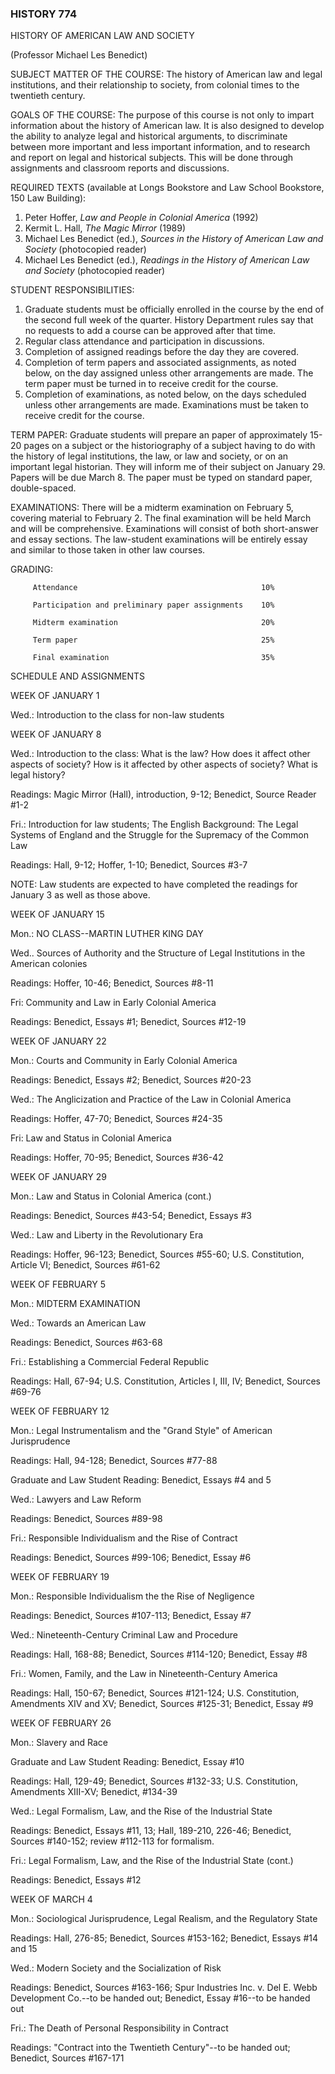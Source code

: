### HISTORY 774  
HISTORY OF AMERICAN LAW AND SOCIETY

(Professor Michael Les Benedict)



SUBJECT MATTER OF THE COURSE: The history of American law and legal
institutions, and their relationship to society, from colonial times to the
twentieth century.

GOALS OF THE COURSE: The purpose of this course is not only to impart
information about the history of American law. It is also designed to develop
the ability to analyze legal and historical arguments, to discriminate between
more important and less important information, and to research and report on
legal and historical subjects. This will be done through assignments and
classroom reports and discussions.

REQUIRED TEXTS (available at Longs Bookstore and Law School Bookstore, 150 Law
Building):

  1. Peter Hoffer, _Law and People in Colonial America_ (1992) 
  2. Kermit L. Hall, _The Magic Mirror_ (1989) 
  3. Michael Les Benedict (ed.), _Sources in the History of American Law and Society_ (photocopied reader) 
  4. Michael Les Benedict (ed.), _Readings in the History of American Law and Society_ (photocopied reader) 

STUDENT RESPONSIBILITIES:

  1. Graduate students must be officially enrolled in the course by the end of the second full week of the quarter. History Department rules say that no requests to add a course can be approved after that time. 
  2. Regular class attendance and participation in discussions. 
  3. Completion of assigned readings before the day they are covered. 
  4. Completion of term papers and associated assignments, as noted below, on the day assigned unless other arrangements are made. The term paper must be turned in to receive credit for the course. 
  5. Completion of examinations, as noted below, on the days scheduled unless other arrangements are made. Examinations must be taken to receive credit for the course. 

TERM PAPER: Graduate students will prepare an paper of approximately 15-20
pages on a subject or the historiography of a subject having to do with the
history of legal institutions, the law, or law and society, or on an important
legal historian. They will inform me of their subject on January 29. Papers
will be due March 8. The paper must be typed on standard paper, double-spaced.

EXAMINATIONS: There will be a midterm examination on February 5, covering
material to February 2. The final examination will be held March and will be
comprehensive. Examinations will consist of both short-answer and essay
sections. The law-student examinations will be entirely essay and similar to
those taken in other law courses.

GRADING:

    
    
         Attendance                                         10%
         Participation and preliminary paper assignments    10%
         Midterm examination                                20%
         Term paper                                         25%
         Final examination                                  35%
    



SCHEDULE AND ASSIGNMENTS

WEEK OF JANUARY 1

Wed.: Introduction to the class for non-law students



WEEK OF JANUARY 8

Wed.: Introduction to the class: What is the law? How does it affect other
aspects of society? How is it affected by other aspects of society? What is
legal history?

Readings: Magic Mirror (Hall), introduction, 9-12; Benedict, Source Reader
#1-2

Fri.: Introduction for law students; The English Background: The Legal Systems
of England and the Struggle for the Supremacy of the Common Law

Readings: Hall, 9-12; Hoffer, 1-10; Benedict, Sources #3-7

NOTE: Law students are expected to have completed the readings for January 3
as well as those above.



WEEK OF JANUARY 15

Mon.: NO CLASS--MARTIN LUTHER KING DAY

Wed.. Sources of Authority and the Structure of Legal Institutions in the
American colonies

Readings: Hoffer, 10-46; Benedict, Sources #8-11

Fri: Community and Law in Early Colonial America

Readings: Benedict, Essays #1; Benedict, Sources #12-19



WEEK OF JANUARY 22

Mon.: Courts and Community in Early Colonial America

Readings: Benedict, Essays #2; Benedict, Sources #20-23

Wed.: The Anglicization and Practice of the Law in Colonial America

Readings: Hoffer, 47-70; Benedict, Sources #24-35

Fri: Law and Status in Colonial America

Readings: Hoffer, 70-95; Benedict, Sources #36-42



WEEK OF JANUARY 29

Mon.: Law and Status in Colonial America (cont.)

Readings: Benedict, Sources #43-54; Benedict, Essays #3

Wed.: Law and Liberty in the Revolutionary Era

Readings: Hoffer, 96-123; Benedict, Sources #55-60; U.S. Constitution, Article
VI; Benedict, Sources #61-62



WEEK OF FEBRUARY 5

Mon.: MIDTERM EXAMINATION

Wed.: Towards an American Law

Readings: Benedict, Sources #63-68

Fri.: Establishing a Commercial Federal Republic

Readings: Hall, 67-94; U.S. Constitution, Articles I, III, IV; Benedict,
Sources #69-76



WEEK OF FEBRUARY 12

Mon.: Legal Instrumentalism and the "Grand Style" of American Jurisprudence

Readings: Hall, 94-128; Benedict, Sources #77-88

Graduate and Law Student Reading: Benedict, Essays #4 and 5

Wed.: Lawyers and Law Reform

Readings: Benedict, Sources #89-98

Fri.: Responsible Individualism and the Rise of Contract

Readings: Benedict, Sources #99-106; Benedict, Essay #6



WEEK OF FEBRUARY 19

Mon.: Responsible Individualism the the Rise of Negligence

Readings: Benedict, Sources #107-113; Benedict, Essay #7

Wed.: Nineteenth-Century Criminal Law and Procedure

Readings: Hall, 168-88; Benedict, Sources #114-120; Benedict, Essay #8

Fri.: Women, Family, and the Law in Nineteenth-Century America

Readings: Hall, 150-67; Benedict, Sources #121-124; U.S. Constitution,
Amendments XIV and XV; Benedict, Sources #125-31; Benedict, Essay #9



WEEK OF FEBRUARY 26

Mon.: Slavery and Race

Graduate and Law Student Reading: Benedict, Essay #10

Readings: Hall, 129-49; Benedict, Sources #132-33; U.S. Constitution,
Amendments XIII-XV; Benedict, #134-39

Wed.: Legal Formalism, Law, and the Rise of the Industrial State

Readings: Benedict, Essays #11, 13; Hall, 189-210, 226-46; Benedict, Sources
#140-152; review #112-113 for formalism.

Fri.: Legal Formalism, Law, and the Rise of the Industrial State (cont.)

Readings: Benedict, Essays #12



WEEK OF MARCH 4

Mon.: Sociological Jurisprudence, Legal Realism, and the Regulatory State

Readings: Hall, 276-85; Benedict, Sources #153-162; Benedict, Essays #14 and
15

Wed.: Modern Society and the Socialization of Risk

Readings: Benedict, Sources #163-166; Spur Industries Inc. v. Del E. Webb
Development Co.--to be handed out; Benedict, Essay #16--to be handed out

Fri.: The Death of Personal Responsibility in Contract

Readings: "Contract into the Twentieth Century"--to be handed out; Benedict,
Sources #167-171

